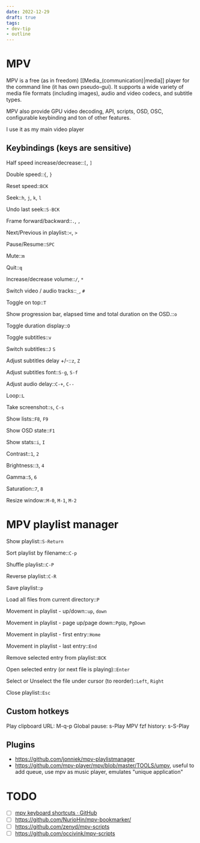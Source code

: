 ```yaml
---
date: 2022-12-29
draft: true
tags:
- dev-tip
- outline
---
```


# MPV

MPV is a free (as in freedom) [[Media_(communication)|media]] player for the
command line (it has own pseudo-gui). It supports a wide variety of media file
formats (including images), audio and video codecs, and subtitle types.

MPV also provide GPU video decoding, API, scripts, OSD, OSC, configurable
keybinding and ton of other features.

I use it as my main video player

## Keybindings (keys are sensitive)

Half speed increase/decrease::`[`, `]`

Double speed::`{`, `}`

Reset speed::`BCK`

Seek::`h`, `j`, `k`, `l`

Undo last seek::`S-BCK`

Frame forward/backward::`.`, `,`

Next/Previous in playlist::`<`, `>`

Pause/Resume::`SPC`

Mute::`m`

Quit::`q`

Increase/decrease volume::`/`, `*`

Switch video / audio tracks::`_`, `#`

Toggle on top::`T`

Show progression bar, elapsed time and total duration on the OSD.::`o`

Toggle duration display::`O`

Toggle subtitles::`v`

Switch subtitles::`J` `S`

Adjust subtitles delay +/-::`z`, `Z`

Adjust subtitles font::`S-g`, `S-f`

Adjust audio delay::`C-+`, `C--`

Loop::`L`

Take screenshot::`s`, `C-s`

Show lists::`F8`, `F9`

Show OSD state::`F1`

Show stats::`i`, `I`

Contrast::`1`, `2`

Brightness::`3`, `4`

Gamma::`5`, `6`

Saturation::`7`, `8`

Resize window::`M-0`, `M-1`, `M-2`

# MPV playlist manager

Show playlist::`S-Return`

Sort playlist by filename::`C-p`

Shuffle playlist::`C-P`

Reverse playlist::`C-R`

Save playlist::`p`

Load all files from current directory::`P`

Movement in playlist - up/down::`up`, `down`

Movement in playlist - page up/page down::`PgUp`, `PgDown`

Movement in playlist - first entry::`Home`

Movement in playlist - last entry::`End`

Remove selected entry from playlist::`BCK`

Open selected entry (or next file is playing)::`Enter`

Select or Unselect the file under cursor (to reorder)::`Left`, `Right`

Close playlist::`Esc`

## Custom hotkeys

Play clipboard URL: M-q-p
Global pause: s-Play
MPV fzf history: s-S-Play

## Plugins

- <https://github.com/jonniek/mpv-playlistmanager>
- <https://github.com/mpv-player/mpv/blob/master/TOOLS/umpv>, useful
  to add queue, use mpv as music player, emulates \"unique
  application\"

# TODO

- [ ] [mpv keyboard shortcuts · GitHub](https://gist.github.com/flatlinebb/07caa79fd3b9f3770788df21756a4611)
- [ ] <https://github.com/NurioHin/mpv-bookmarker/>
- [ ] <https://github.com/zenyd/mpv-scripts>
- [ ] <https://github.com/occivink/mpv-scripts>